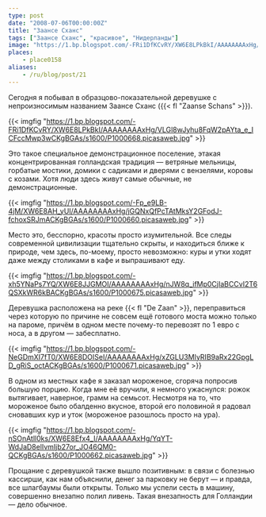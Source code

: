 ```yaml
---
type: post
date: "2008-07-06T00:00:00Z"
title: "Заансе Сханс"
tags: ["Заансе Сханс", "красивое", "Нидерланды"]
image: "https://1.bp.blogspot.com/-FRi1DfKCvRY/XW6E8LPkBkI/AAAAAAAAxHg/VLGl8wJyhu8FqW2pAYta_e_ICFccMwp3wCKgBGAs/s1600/P1000668.picasaweb.jpg"
places:
    - place0158
aliases:
    - /ru/blog/post/21
---
```


Сегодня я побывал в образцово-показательной деревушке с непроизносимым названием Заансе Сханс ({{< fl "Zaanse Schans" >}}).

<!--more-->

{{< imgfig "https://1.bp.blogspot.com/-FRi1DfKCvRY/XW6E8LPkBkI/AAAAAAAAxHg/VLGl8wJyhu8FqW2pAYta_e_ICFccMwp3wCKgBGAs/s1600/P1000668.picasaweb.jpg" >}}

Это такое специальное демонстрационное поселение, этакая концентрированная голландская традиция — ветряные мельницы, горбатые мостики, домики с садиками и дверями с вензелями, коровы с козами. Хотя люди здесь живут самые обычные, не демонстрационные.

{{< imgfig "https://1.bp.blogspot.com/-Fp_e9LB-4jM/XW6E8AH_yUI/AAAAAAAAxHg/jGQNxQfPcTAtMksY2GFodJ-fchoxSRJmACKgBGAs/s1600/P1000660.picasaweb.jpg" >}}

Место это, бесспорно, красоты просто изумительной. Все следы современной цивилизации тщательно скрыты, и находиться ближе к природе, чем здесь, по-моему, просто невозможно: куры и утки ходят даже между столиками в кафе и выпрашивают еду.

{{< imgfig "https://1.bp.blogspot.com/-xh5YNaPs7YQ/XW6E8JJGMOI/AAAAAAAAxHg/nJW8q_ifMp0CjIaBCCvI2T6QSXkWR6kBACKgBGAs/s1600/P1000675.picasaweb.jpg" >}}

Деревушка расположена на реке {{< fl "De Zaan" >}}, переправиться через которую по причине не совсем ещё готового моста можно только на пароме, причём в одном месте почему-то перевозят по 1 евро с носа, а в другом — забесплатно.

{{< imgfig "https://1.bp.blogspot.com/-NeGDmXI7fT0/XW6E8DOISeI/AAAAAAAAxHg/xZGLU3MIyRIB9aRx22GpgLD_gRiS_octACKgBGAs/s1600/P1000671.picasaweb.jpg" >}}

В одном из местных кафе я заказал мороженое, сгоряча попросив большую порцию. Когда мне её вручили, я немного ужаснулся: рожок вытягивает, наверное, грамм на семьсот. Несмотря на то, что мороженое было обалденно вкусное, второй его половиной я радовал сновавших кур и уток (мороженое разошлось просто на ура).

{{< imgfig "https://1.bp.blogspot.com/-nSOnAtll0ks/XW6E8Efx4_I/AAAAAAAAxHg/YqYT-WdJaD8elIvmIjb27or_JO46QM0-QCKgBGAs/s1600/P1000662.picasaweb.jpg" >}}

Прощание с деревушкой также вышло позитивным: в связи с болезнью кассирши, как нам объяснили, денег за парковку не берут — и правда, все шлагбаумы были открыты. Только мы успели сесть в машину, совершенно внезапно полил ливень. Такая внезапность для Голландии — дело обычное.
